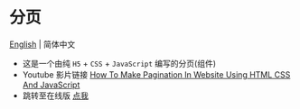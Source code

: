 # 分页 
 [English](https://github.com/Ashuai-jpg/pagination) | 简体中文
- 这是一个由纯 `H5` + `CSS` + `JavaScript` 编写的分页(组件)
- Youtube 影片链接 [How To Make Pagination In Website Using HTML CSS And JavaScript](https://www.youtube.com/watch?v=Ejdir7bwCpk)
- 跳转至在线版 <a href="https://ashuai-jpg.github.io/pagination/" target="_blank">点我</a>